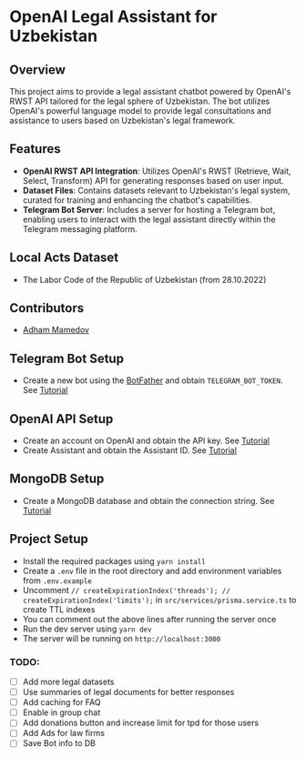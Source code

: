 # OpenAI Legal Assistant for Uzbekistan

## Overview

This project aims to provide a legal assistant chatbot powered by OpenAI's RWST API tailored for the legal sphere of Uzbekistan. The bot utilizes OpenAI's powerful language model to provide legal consultations and assistance to users based on Uzbekistan's legal framework.

## Features

- **OpenAI RWST API Integration**: Utilizes OpenAI's RWST (Retrieve, Wait, Select, Transform) API for generating responses based on user input.
- **Dataset Files**: Contains datasets relevant to Uzbekistan's legal system, curated for training and enhancing the chatbot's capabilities.
- **Telegram Bot Server**: Includes a server for hosting a Telegram bot, enabling users to interact with the legal assistant directly within the Telegram messaging platform.

## Local Acts Dataset

- The Labor Code of the Republic of Uzbekistan (from 28.10.2022)

## Contributors
- [Adham Mamedov](https://github.com/Adham-Mamedov)

## Telegram Bot Setup
- Create a new bot using the [BotFather](https://t.me/botfather) and obtain `TELEGRAM_BOT_TOKEN`. See [Tutorial](https://core.telegram.org/bots#how-do-i-create-a-bot)

## OpenAI API Setup
- Create an account on OpenAI and obtain the API key. See [Tutorial](https://platform.openai.com/docs/quickstart?context=node)
- Create Assistant and obtain the Assistant ID. See [Tutorial](https://platform.openai.com/docs/assistants/overview/step-1-create-an-assistant)

## MongoDB Setup
- Create a MongoDB database and obtain the connection string. See [Tutorial](https://www.mongodb.com/docs/guides/atlas/connection-string/)

## Project Setup
- Install the required packages using `yarn install`
- Create a `.env` file in the root directory and add environment variables from `.env.example`
- Uncomment `// createExpirationIndex('threads'); // createExpirationIndex('limits');` in `src/services/prisma.service.ts` to create TTL indexes
- You can comment out the above lines after running the server once
- Run the dev server using `yarn dev`
- The server will be running on `http://localhost:3000`


### TODO:
- [ ] Add more legal datasets
- [ ] Use summaries of legal documents for better responses
- [ ] Add caching for FAQ
- [ ] Enable in group chat
- [ ] Add donations button and increase limit for tpd for those users
- [ ] Add Ads for law firms
- [ ] Save Bot info to DB

